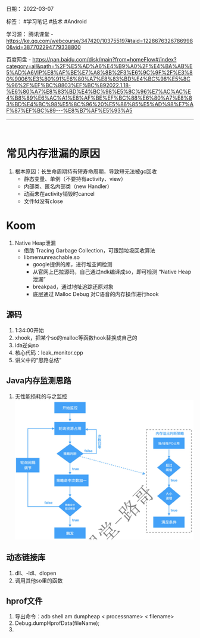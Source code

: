 日期： 2022-03-07

标签： #学习笔记 #技术  #Android 

学习源： 
腾讯课堂 - https://ke.qq.com/webcourse/347420/103755197#taid=12286763267869980&vid=387702294779338800

百度网盘 - https://pan.baidu.com/disk/main?from=homeFlow#/index?category=all&path=%2F%E5%AD%A6%E4%B9%A0%2F%E4%BA%AB%E5%AD%A6VIP%E8%AF%BE%E7%A8%8B%2F3%E6%9C%9F%2F%E3%80%9006%E3%80%91%E6%80%A7%E8%83%BD%E4%BC%98%E5%8C%96%2F%EF%BC%8803%EF%BC%892022.1.18-%E6%80%A7%E8%83%BD%E4%BC%98%E5%8C%96%E7%AC%AC%E4%B8%89%E6%AC%A1%E8%AF%BE%EF%BC%88%E6%80%A7%E8%83%BD%E4%BC%98%E5%8C%96%20%E5%86%85%E5%AD%98%E7%AF%87%EF%BC%89---%E8%B7%AF%E5%93%A5

---
<br>

# 常见内存泄漏的原因
1. 根本原因：长生命周期持有短寿命周期，导致短无法被gc回收
	- 静态变量、单例（不要持有activity、view）
	- 内部类、匿名内部类（new Handler）
	- 动画未在activity销毁时cancel
	- 文件fd没有close


# Koom
1. Native Heap泄漏
	- 借助 Tracing Garbage Collection，可跟踪垃圾回收算法
	- libmemunreachable.so
		- google提供的库，进行堆空间检测
		- 从官网上巴拉源码，自己通过ndk编译成so，即可检测 “Native Heap泄漏”
		- breakpad，通过地址追踪还原对象
		- 底层通过 Malloc Debug 对C语音的内存操作进行hook

## 源码
1. 1:34:00开始
2. xhook，把某个so的malloc等函数hook替换成自己的
3. ida逆向so
4. 核心代码：leak_monitor.cpp
5. 讲义中的“思路总结”

## Java内存监测思路
1. 无性能损耗的与之监控
![600](../99附件/20220308211931.png)


## 动态链接库
1. dll、-ldl、dlopen
2. 调用其他so里的函数


## hprof文件
1. 导出命令：adb shell am  dumpheap < processname> < filename>
2. Debug.dumpHprofData(fileName);
3. 